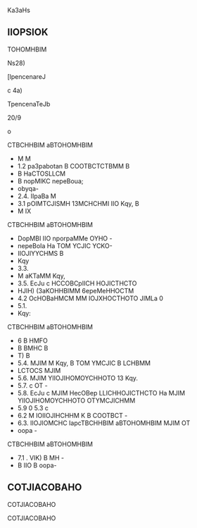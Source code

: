 <!-- image -->

Ka3aHs

<!-- image -->

## IIOPSIOK

TOHOMHBIM

Ns28)

[lpencenareJ

c 4a)

TpencenaTeJb

<!-- image -->

20/9

<!-- image -->

o

CTBCHHBIM aBTOHOMHBIM

- M M
- 1.2 pa3pabotan B COOTBCTCTBMM B
- B HaCTOSLLCM
- B nopMIKC nepeBoua;
- obyqa-
- 2.4. IIpaBa M
- 3.1 pOIMTCJISMH 13MCHCHMI IIO Kqy, B
- M IX

CTBCHHBIM aBTOHOMHBIM

- DopMBI IIO nporpaMMe OYHO -
- nepeBoIa Ha TOM YCJIC YCKO-
- IIOJIYYCHMS B
- Kqy
- 3.3.
- M aKTaMM Kqy,
- 3.5. EcJu c HCCOBCpIICH HOJICTHCTO
- HJIH) (3aKOHHBIMM 6epeMeHHOCTM
- 4.2 OcHOBaHMCM MM IOJXHOCTHOTO JIMLa 0
- 5.1.
- Kqy:

CTBCHHBIM aBTOHOMHBIM

- 6 B HMFO
- B BMHC B
- T) B
- 5.4. MJIM M Kqy, B TOM   YMCJIC B LCHBMM
- LCTOCS MJIM
- 5.6. MJIM YIIOJIHOMOYCHHOTO 13 Kqy.
- 5.7. c OT -
- 5.8. EcJu c MJIM HecOBep LLICHHOJICTHCTO Ha MJIM YIIOJIHOMOYCHHOTO OTYMCJICHMM
- 5.9 0 5.3 c
- 6.2 M IOIIOJIHCHHM K B COOTBCT -
- 6.3. IIOJIOMCHC IapcTBCHHBIM  aBTOHOMHBIM MJIM OT
- oopa -

CTBCHHBIM aBTOHOMHBIM

- 7.1 . VIK) B MH -
- B IIO B oopa-

## COTJIACOBAHO

COTJIACOBAHO

<!-- image -->

<!-- image -->

COTJIACOBAHO

<!-- image -->